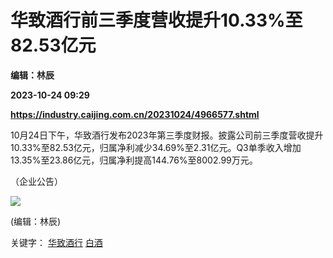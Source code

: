 # 华致酒行前三季度营收提升10.33%至82.53亿元
**编辑：林辰**

**2023-10-24 09:29**

**https://industry.caijing.com.cn/20231024/4966577.shtml**

10月24日下午，华致酒行发布2023年第三季度财报。披露公司前三季度营收提升10.33%至82.53亿元，归属净利减少34.69%至2.31亿元。Q3单季收入增加13.35%至23.86亿元，归属净利提高144.76%至8002.99万元。

（企业公告）

![](https://tx1.cdn.caijing.com.cn/2014-03-27/114048455.jpg)

(编辑：林辰)

关键字： [华致酒行](https://app.caijing.com.cn/tags.php?tag=%E5%8D%8E%E8%87%B4%E9%85%92%E8%A1%8C "华致酒行") [白酒](https://app.caijing.com.cn/tags.php?tag=%E7%99%BD%E9%85%92 "白酒")